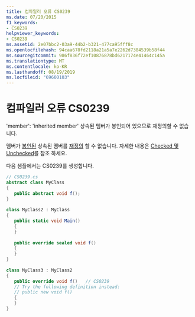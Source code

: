 ```yaml
---
title: 컴파일러 오류 CS0239
ms.date: 07/20/2015
f1_keywords:
- CS0239
helpviewer_keywords:
- CS0239
ms.assetid: 2e07bbc2-03a9-44b2-b321-477ca95fff8c
ms.openlocfilehash: 94caa678fd2118a21a5a7e2262d7384539b58f44
ms.sourcegitcommit: 986f836f72ef10876878bd6217174e41464c145a
ms.translationtype: MT
ms.contentlocale: ko-KR
ms.lasthandoff: 08/19/2019
ms.locfileid: "69600103"
---
```

# <a name="compiler-error-cs0239"></a>컴파일러 오류 CS0239
'member': 'inherited member' 상속된 멤버가 봉인되어 있으므로 재정의할 수 없습니다.  
  
 멤버가 [봉인된](../language-reference/keywords/override.md) 상속된 멤버를 [재정의](../language-reference/keywords/sealed.md) 할 수 없습니다. 자세한 내용은 [Checked 및 Unchecked](../language-reference/keywords/checked-and-unchecked.md)를 참조 하세요.  
  
 다음 샘플에서는 CS0239를 생성합니다.  
  
```csharp  
// CS0239.cs  
abstract class MyClass  
{  
   public abstract void f();  
}  
  
class MyClass2 : MyClass  
{  
   public static void Main()  
   {  
   }  
  
   public override sealed void f()  
   {  
   }  
}  
  
class MyClass3 : MyClass2  
{  
   public override void f()   // CS0239  
   // Try the following definition instead:  
   // public new void f()  
   {  
   }  
}  
```
